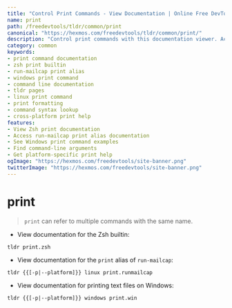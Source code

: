 ```yaml
---
title: "Control Print Commands - View Documentation | Online Free DevTools by Hexmos"
name: print
path: /freedevtools/tldr/common/print
canonical: "https://hexmos.com/freedevtools/tldr/common/print/"
description: "Control print commands with this documentation viewer. Access Zsh, run-mailcap, and Windows print command documentation easily. Free online tool, no registration required."
category: common
keywords:
- print command documentation
- zsh print builtin
- run-mailcap print alias
- windows print command
- command line documentation
- tldr pages
- linux print command
- print formatting
- command syntax lookup
- cross-platform print help
features:
- View Zsh print documentation
- Access run-mailcap print alias documentation
- See Windows print command examples
- Find command-line arguments
- Get platform-specific print help
ogImage: "https://hexmos.com/freedevtools/site-banner.png"
twitterImage: "https://hexmos.com/freedevtools/site-banner.png"
---
```


# print

> `print` can refer to multiple commands with the same name.

- View documentation for the Zsh builtin:

`tldr print.zsh`

- View documentation for the `print` alias of `run-mailcap`:

`tldr {{[-p|--platform]}} linux print.runmailcap`

- View documentation for printing text files on Windows:

`tldr {{[-p|--platform]}} windows print.win`
